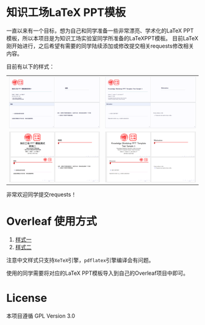# 知识工场LaTeX PPT模板

一直以来有一个目标，想为自己和同学准备一些非常漂亮、学术化的LaTeX PPT模板，所以本项目是为知识工场实验室同学所准备的LaTeXPPT模板。
目前LaTeX刚开始进行，之后希望有需要的同学陆续添加或修改提交相关requests修改相关内容。

目前有以下的样式：
<table>
  <tr>
    <td><img src="asserts/style1-cn.png" width="300"></td>
    <td><img src="asserts/style1-en.png" width="300"></td>
  </tr>
  <tr>
    <td><img src="asserts/style2-cn.png" width="300"></td>
    <td><img src="asserts/style2-en.png" width="300"></td>
  </tr>
</table>

非常欢迎同学提交requests！
# Overleaf 使用方式
1. [样式一](https://www.overleaf.com/read/zdvbqghvjgfs#d1613a)
2. [样式二](https://www.overleaf.com/read/pgsdgpxfxqww#f535d7)

注意中文样式只支持`XeTeX`引擎，`pdflatex`引擎编译会有问题。

使用的同学需要将对应的LaTeX PPT模板导入到自己的Overleaf项目中即可。
# License
本项目遵循 GPL Version 3.0
